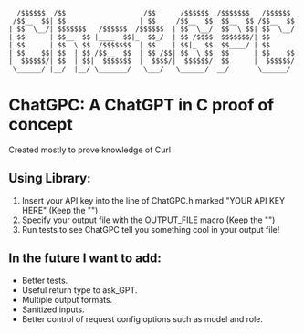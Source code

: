 ```
  /$$$$$$  /$$                   /$$      /$$$$$$  /$$$$$$$   /$$$$$$ 
 /$$__  $$| $$                  | $$     /$$__  $$| $$__  $$ /$$__  $$
| $$  \__/| $$$$$$$   /$$$$$$  /$$$$$$  | $$  \__/| $$  \ $$| $$  \__/
| $$      | $$__  $$ |____  $$|_  $$_/  | $$ /$$$$| $$$$$$$/| $$      
| $$      | $$  \ $$  /$$$$$$$  | $$    | $$|_  $$| $$____/ | $$      
| $$    $$| $$  | $$ /$$__  $$  | $$ /$$| $$  \ $$| $$      | $$    $$
|  $$$$$$/| $$  | $$|  $$$$$$$  |  $$$$/|  $$$$$$/| $$      |  $$$$$$/
 \______/ |__/  |__/ \_______/   \___/   \______/ |__/       \______/ 
 ```
# ChatGPC: A ChatGPT in C proof of concept
Created mostly to prove knowledge of Curl

## Using Library:
1. Insert your API key into the line of ChatGPC.h marked "YOUR API KEY HERE" (Keep the "")
2. Specify your output file with the OUTPUT_FILE macro (Keep the "")
3. Run tests to see ChatGPC tell you something cool in your output file!

## In the future I want to add:
- Better tests.
- Useful return type to ask_GPT.
- Multiple output formats.
- Sanitized inputs.
- Better control of request config options such as model and role.
